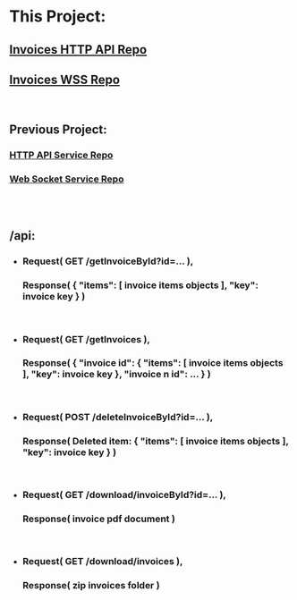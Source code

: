 # This Project:
## [Invoices HTTP API Repo](https://github.com/TooWorthless/InvoicesHttpApi)

## [Invoices WSS Repo](https://github.com/TooWorthless/InvoicesWSS)

<br>

## Previous Project:
### [HTTP API Service Repo](https://github.com/TooWorthless/HttpApiService)

### [Web Socket Service Repo](https://github.com/TooWorthless/WebSocketService)


<br><br>

## /api:
- ### Request( GET /getInvoiceById?id=... ),
    ### Response( { "items": [ invoice items objects ], "key": invoice key } )
    <br>
- ### Request( GET /getInvoices ),
    ### Response( { "invoice id": { "items": [ invoice items objects ], "key": invoice key }, "invoice n id": ... } )
    <br>
- ### Request( POST /deleteInvoiceById?id=... ),
    ### Response( Deleted item: { "items": [ invoice items objects ], "key": invoice key } )
    <br>
- ### Request( GET /download/invoiceById?id=... ),
    ### Response( invoice pdf document )
    <br>
- ### Request( GET /download/invoices ),
    ### Response( zip invoices folder )